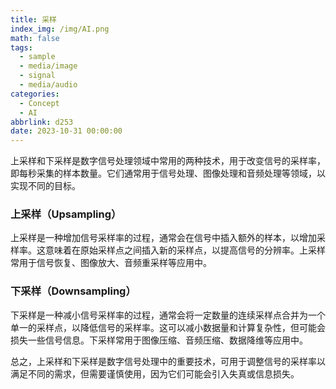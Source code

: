 ```yaml
---
title: 采样
index_img: /img/AI.png
math: false
tags:
  - sample
  - media/image
  - signal
  - media/audio
categories:
  - Concept
  - AI
abbrlink: d253
date: 2023-10-31 00:00:00
---
```


上采样和下采样是数字信号处理领域中常用的两种技术，用于改变信号的采样率，即每秒采集的样本数量。它们通常用于信号处理、图像处理和音频处理等领域，以实现不同的目标。

### 上采样（Upsampling）
上采样是一种增加信号采样率的过程，通常会在信号中插入额外的样本，以增加采样率。这意味着在原始采样点之间插入新的采样点，以提高信号的分辨率。上采样常用于信号恢复、图像放大、音频重采样等应用中。

### 下采样（Downsampling）
下采样是一种减小信号采样率的过程，通常会将一定数量的连续采样点合并为一个单一的采样点，以降低信号的采样率。这可以减小数据量和计算复杂性，但可能会损失一些信号信息。下采样常用于图像压缩、音频压缩、数据降维等应用中。

总之，上采样和下采样是数字信号处理中的重要技术，可用于调整信号的采样率以满足不同的需求，但需要谨慎使用，因为它们可能会引入失真或信息损失。
